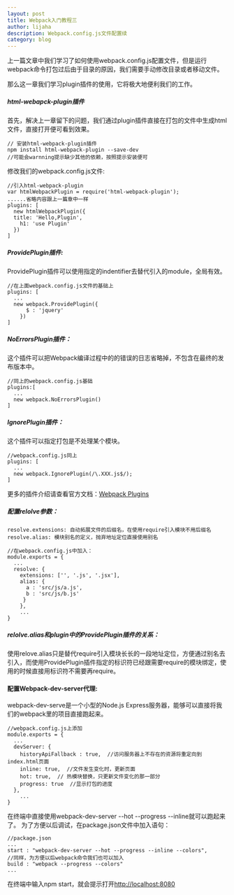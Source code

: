 ```yaml
---
layout: post
title: Webpack入门教程三
author: lijaha
description: Webpack.config.js文件配置续
category: blog
---
```


上一篇文章中我们学习了如何使用webpack.config.js配置文件，但是运行webpack命令打包过后由于目录的原因，我们需要手动修改目录或者移动文件。  

那么这一章我们学习plugin插件的使用，它将极大地便利我们的工作。

##### html-webapck-plugin插件
首先，解决上一章留下的问题，我们通过plugin插件直接在打包的文件中生成html文件，直接打开便可看到效果。

    // 安装html-webpack-plugin插件
    npm install html-webpack-plugin --save-dev
    //可能会warnning提示缺少其他的依赖，按照提示安装便可

修改我们的webpack.config.js文件:

    //引入html-webpack-plugin
    var htmlWebpackPlugin = require('html-webpack-plugin');
    ......省略内容跟上一篇章中一样
    plugins: [
      new htmlWebpackPlugin({
      title: 'Hello,Plugin',
        h1: 'use Plugin'
      })
    ]

##### ProvidePlugin插件:
ProvidePlugin插件可以使用指定的indentifier去替代引入的module，全局有效。

    //在上面webpack.config.js文件的基础上
    plugins: [
      ...
      new webpack.ProvidePlugin({
          $ : 'jquery'
        })
    ]

##### NoErrorsPlugin插件：
这个插件可以把Webpack编译过程中的的错误的日志省略掉，不包含在最终的发布版本中。

    //同上的webpack.config.js基础
    plugins:[
      ...
      new webpack.NoErrorsPlugin()
    ]

##### IgnorePlugin插件：
这个插件可以指定打包是不处理某个模块。

    //webpack.config.js同上
    plugins: [
      ...
      new webpack.IgnorePlugin(/\.XXX.js$/);
    ]

更多的插件介绍请查看官方文档：[Webpack Plugins](http://webpack.github.io/docs/list-of-plugins.html#noerrorsplugin)

##### 配置relolve参数：
    resolve.extensions: 自动拓展文件的后缀名，在使用require引入模块不用后缀名
    resolve.alias: 模块别名的定义，抛弃地址定位直接使用别名

    //在webpack.config.js中加入：
    module.exports = {
      ...
      resolve: {
        extensions: ['', '.js', '.jsx'],
        alias: {
          a : 'src/js/a.js',
          b : 'src/js/b.js'
         }
        },
        ...
    }

##### relolve.alias和plugin中的ProvidePlugin插件的关系：  
使用relove.alias只是替代require引入模块长长的一段地址定位，方便通过别名去引入，而使用ProvidePlugin插件指定的标识符已经跟需要require的模块绑定，使用的时候直接用标识符不需要再require。

#### 配置Webpack-dev-server代理:
webpack-dev-serve是一个小型的Node.js Express服务器，能够可以直接将我们的webpack里的项目直接跑起来。

    //webpack.config.js上添加
    module.exports = {
      ...
      devServer: {
        historyApiFallback : true,  //访问服务器上不存在的资源将重定向到index.html页面
        inline: true,  //文件发生变化时，更新页面
        hot: true,  // 热模块替换，只更新文件变化的那一部分
        progress: true  //显示打包的进度
      },
        ...
    }

在终端中直接使用webpack-dev-server --hot --progress --inline就可以跑起来了。
为了方便以后调试，在package.json文件中加入语句：

    //package.json
    ...
    start : "webpack-dev-server --hot --progress --inline --colors",
    //同样，为方便以后webpack命令我们也可以加入
    build : "webpack --progress --colors"
    ...

 在终端中输入npm start，就会提示打开[http://localhost:8080](http://localhost:8080)
